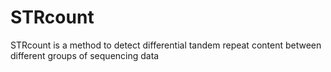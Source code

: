 # STRcount
STRcount is a method to detect differential tandem repeat content between different groups of sequencing data 
